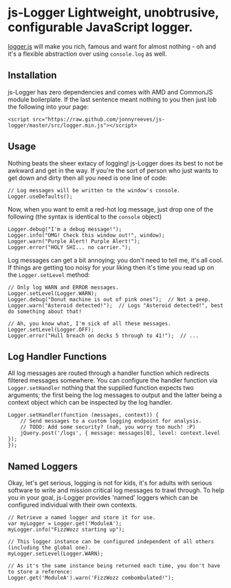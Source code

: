 # js-Logger Lightweight, unobtrusive, configurable JavaScript logger.

[logger.js](https://github.com/jonnyreeves/js-logger/blob/master/src/logger.js) will make you rich, famous and want for almost nothing - oh and it's a flexible abstraction over using `console.log` as well.

## Installation
js-Logger has zero dependencies and comes with AMD and CommonJS module boilerplate.  If the last sentence meant nothing to you then just lob the following into your page:

	<script src="https://raw.github.com/jonnyreeves/js-logger/master/src/logger.min.js"></script>

## Usage
Nothing beats the sheer extacy of logging!  js-Logger does its best to not be awkward and get in the way.  If you're the sort of person who just wants to get down and dirty then all you need is one line of code: 

	// Log messages will be written to the window's console.
	Logger.useDefaults();

Now, when you want to emit a red-hot log message, just drop one of the following (the syntax is identical to the `console` object)

	Logger.debug("I'm a debug message!");
	Logger.info("OMG! Check this window out!", window);
	Logger.warn("Purple Alert! Purple Alert!");
	Logger.error("HOLY SHI... no carrier.");

Log messages can get a bit annoying; you don't need to tell me, it's all cool.  If things are getting too noisy for your liking then it's time you read up on the `Logger.setLevel` method:

	// Only log WARN and ERROR messages.
	Logger.setLevel(Logger.WARN);
	Logger.debug("Donut machine is out of pink ones");  // Not a peep.
	Logger.warn("Asteroid detected!");  // Logs "Asteroid detected!", best do something about that!
	
	// Ah, you know what, I'm sick of all these messages.
	Logger.setLevel(Logger.OFF);
	Logger.error("Hull breach on decks 5 through to 41!");  // ...

## Log Handler Functions
All log messages are routed through a handler function which redirects filtered messages somewhere.  You can configure the handler function via `Logger.setHandler` nothing that the supplied function expects two arguments; the first being the log messages to output and the latter being a context object which can be inspected by the log handler.

	Logger.setHandler(function (messages, context)) {
		// Send messages to a custom logging endpoint for analysis.
		// TODO: Add some security? (nah, you worry too much! :P)
		jQuery.post('/logs', { message: messages[0], level: context.level });
	}); 

## Named Loggers
Okay, let's get serious, logging is not for kids, it's for adults with serious software to write and mission critical log messages to trawl through.  To help you in your goal, js-Logger provides 'named' loggers which can be configured individual with their own contexts.

	// Retrieve a named logger and store it for use.
	var myLogger = Logger.get('ModuleA');
	myLogger.info("FizzWozz starting up");
	
	// This logger instance can be configured independent of all others (including the global one).
	myLogger.setLevel(Logger.WARN);
	
	// As it's the same instance being returned each time, you don't have to store a reference:
	Logger.get('ModuleA').warn('FizzWozz combombulated!");